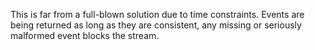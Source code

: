 This is far from a full-blown solution due to time constraints. Events are being returned as long as they are consistent, any missing or seriously malformed event blocks the stream.